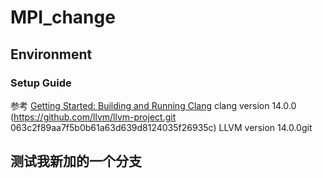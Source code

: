 # MPI_change

## Environment
### Setup Guide
参考 [Getting Started: Building and Running Clang](https://clang.llvm.org/get_started.html)
clang version 14.0.0 (https://github.com/llvm/llvm-project.git 063c2f89aa7f5b0b61a63d639d8124035f26935c)
LLVM version 14.0.0git

## 测试我新加的一个分支